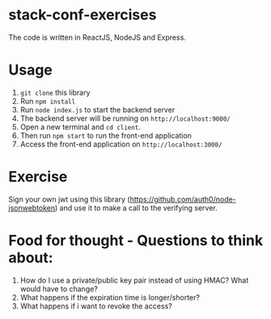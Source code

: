 # stack-conf-exercises
The code is written in ReactJS, NodeJS and Express. 

# Usage
1. `git clone` this library
2. Run `npm install`
3. Run `node index.js` to start the backend server
4. The backend server will be running on `http://localhost:9000/`
4. Open a new terminal and `cd client`. 
5. Then run `npm start` to run the front-end application
6. Access the front-end application on `http://localhost:3000/` 

# Exercise
Sign your own jwt using this library (https://github.com/auth0/node-jsonwebtoken) and use it to make a call to the verifying server. 

# Food for thought - Questions to think about:
1. How do I use a private/public key pair instead of using HMAC? What would have to change?
2. What happens if the expiration time is longer/shorter?
3. What happens if i want to revoke the access?
